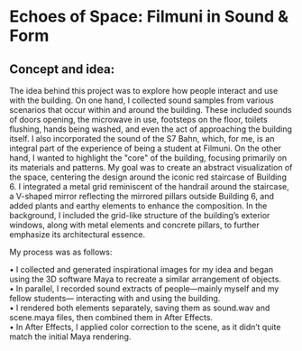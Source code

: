 # Echoes of Space: Filmuni in Sound & Form

## Concept and idea:

The idea behind this project was to explore how people interact and use with the building. On one
hand, I collected sound samples from various scenarios that occur within and around the building.
These included sounds of doors opening, the microwave in use, footsteps on the floor, toilets flushing,
hands being washed, and even the act of approaching the building itself. I also incorporated the sound
of the S7 Bahn, which, for me, is an integral part of the experience of being a student at Filmuni.
On the other hand, I wanted to highlight the "core" of the building, focusing primarily on its materials
and patterns. My goal was to create an abstract visualization of the space, centering the design
around the iconic red staircase of Building 6. I integrated a metal grid reminiscent of the handrail
around the staircase, a V-shaped mirror reflecting the mirrored pillars outside Building 6, and added
plants and earthy elements to enhance the composition. In the background, I included the grid-like
structure of the building’s exterior windows, along with metal elements and concrete pillars, to further
emphasize its architectural essence.

My process was as follows:

• I collected and generated inspirational images for my idea and began using the 3D software
Maya to recreate a similar arrangement of objects. <br>
• In parallel, I recorded sound extracts of people—mainly myself and my fellow students—
interacting with and using the building.<br>
• I rendered both elements separately, saving them as sound.wav and scene.maya files, then
combined them in After Effects.<br>
• In After Effects, I applied color correction to the scene, as it didn’t quite match the initial Maya
rendering.<br>
